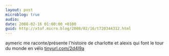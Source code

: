 ```yaml
---
layout: post
microblog: true
audio: 
date: 2008-02-16 01:00:00 +0100
guid: http://xtof.micro.blog/2008/02/16/t720344312.html
---
```

aymeric me raconte/présente l'histoire de charlotte et alexis qui font le tour du monde en vélo [tinyurl.com/2d4l9a](http://tinyurl.com/2d4l9a)
